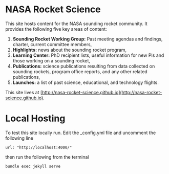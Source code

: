 # NASA Rocket Science

This site hosts content for the NASA sounding rocket community.  It provides the following five key areas of content:
1. **Sounding Rocket Working Group:** Past meeting agendas and findings, charter, current committee members,
2. **Highlights:** news about the sounding rocket program,
3. **Learning Center:** PhD recipient lists, useful information for new PIs and those working on a sounding rocket,
4. **Publications:** science publications resulting from data collected on sounding rockets, program office reports, and any other related publications,
5. **Launches:** a list of past science, educational, and technology flights.

This site lives at [http://nasa-rocket-science.github.io](http://nasa-rocket-science.github.io).

# Local Hosting

To test this site locally run. Edit the _config.yml file and uncomment the following line

    url: "http://localhost:4000/"

then run the following from the terminal

    bundle exec jekyll serve
